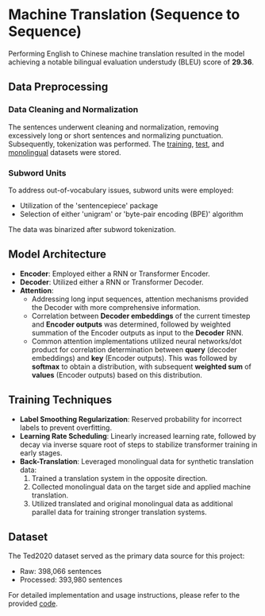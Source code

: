 # Machine Translation (Sequence to Sequence)

Performing English to Chinese machine translation resulted in the model achieving a notable bilingual evaluation understudy (BLEU) score of **29.36**.

## Data Preprocessing

### Data Cleaning and Normalization

The sentences underwent cleaning and normalization, removing excessively long or short sentences and normalizing punctuation. Subsequently, tokenization was performed. The [training](https://drive.google.com/file/d/1-y2Y9Mh3PjAAc4rJA-DS6IxDGgtZQawY/view?usp=sharing), [test](https://drive.google.com/file/d/1xwh5Wd2jJiDu9y6VGHndYrElc0eomMQB/view?usp=sharing), and [monolingual](https://drive.google.com/file/d/1nRoFkwf97rd-iagx3Pu9FZKFZVsv3yKY/view?usp=sharing) datasets were stored.

### Subword Units

To address out-of-vocabulary issues, subword units were employed:
- Utilization of the 'sentencepiece' package
- Selection of either 'unigram' or 'byte-pair encoding (BPE)' algorithm

The data was binarized after subword tokenization.

## Model Architecture

- **Encoder**: Employed either a RNN or Transformer Encoder.
- **Decoder**: Utilized either a RNN or Transformer Decoder.
- **Attention**:
  - Addressing long input sequences, attention mechanisms provided the Decoder with more comprehensive information.
  - Correlation between **Decoder embeddings** of the current timestep and **Encoder outputs** was determined, followed by weighted summation of the Encoder outputs as input to the **Decoder** RNN.
  - Common attention implementations utilized neural networks/dot product for correlation determination between **query** (decoder embeddings) and **key** (Encoder outputs). This was followed by **softmax** to obtain a distribution, with subsequent **weighted sum** of **values** (Encoder outputs) based on this distribution.

## Training Techniques

- **Label Smoothing Regularization**: Reserved probability for incorrect labels to prevent overfitting.
- **Learning Rate Scheduling**: Linearly increased learning rate, followed by decay via inverse square root of steps to stabilize transformer training in early stages.
- **Back-Translation**: Leveraged monolingual data for synthetic translation data:
  1. Trained a translation system in the opposite direction.
  2. Collected monolingual data on the target side and applied machine translation.
  3. Utilized translated and original monolingual data as additional parallel data for training stronger translation systems.

## Dataset

The Ted2020 dataset served as the primary data source for this project:
- Raw: 398,066 sentences
- Processed: 393,980 sentences

For detailed implementation and usage instructions, please refer to the provided [code](https://github.com/Dawson-ma/Machine-Translation/blob/main/Machine_translation.ipynb).
